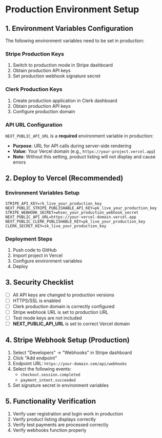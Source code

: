 # Production Environment Setup

## 1. Environment Variables Configuration

The following environment variables need to be set in production:

### Stripe Production Keys

1. Switch to production mode in Stripe dashboard
2. Obtain production API keys
3. Set production webhook signature secret

### Clerk Production Keys

1. Create production application in Clerk dashboard
2. Obtain production API keys
3. Configure production domain

### API URL Configuration

`NEXT_PUBLIC_API_URL` is a **required** environment variable in production:

- **Purpose**: URL for API calls during server-side rendering
- **Value**: Your Vercel domain (e.g., `https://your-project.vercel.app`)
- **Note**: Without this setting, product listing will not display and cause errors

## 2. Deploy to Vercel (Recommended)

### Environment Variables Setup

```
STRIPE_API_KEY=rk_live_your_production_key
NEXT_PUBLIC_STRIPE_PUBLISHABLE_API_KEY=pk_live_your_production_key
STRIPE_WEBHOOK_SECRET=whsec_your_production_webhook_secret
NEXT_PUBLIC_API_URL=https://your-vercel-domain.vercel.app
NEXT_PUBLIC_CLERK_PUBLISHABLE_KEY=pk_live_your_production_key
CLERK_SECRET_KEY=sk_live_your_production_key
```

### Deployment Steps

1. Push code to GitHub
2. Import project in Vercel
3. Configure environment variables
4. Deploy

## 3. Security Checklist

- [ ] All API keys are changed to production versions
- [ ] HTTPS/SSL is enabled
- [ ] Clerk production domain is correctly configured
- [ ] Stripe webhook URL is set to production URL
- [ ] Test mode keys are not included
- [ ] **NEXT_PUBLIC_API_URL** is set to correct Vercel domain

## 4. Stripe Webhook Setup (Production)

1. Select "Developers" → "Webhooks" in Stripe dashboard
2. Click "Add endpoint"
3. Endpoint URL: `https://your-domain.com/api/webhooks`
4. Select the following events:
   - `checkout.session.completed`
   - `payment_intent.succeeded`
5. Set signature secret in environment variables

## 5. Functionality Verification

1. Verify user registration and login work in production
2. Verify product listing displays correctly
3. Verify test payments are processed correctly
4. Verify webhooks function properly
